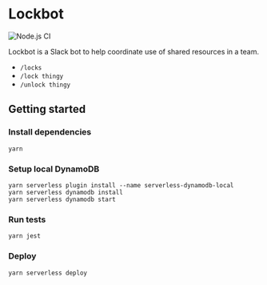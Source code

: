 # Lockbot

![Node.js CI](https://github.com/connorads/lockbot/workflows/Node.js%20CI/badge.svg)

Lockbot is a Slack bot to help coordinate use of shared resources in a team.

- `/locks`
- `/lock thingy`
- `/unlock thingy`

## Getting started

### Install dependencies

`yarn`

### Setup local DynamoDB

```shell
yarn serverless plugin install --name serverless-dynamodb-local
yarn serverless dynamodb install
yarn serverless dynamodb start
```

### Run tests

`yarn jest`

### Deploy

`yarn serverless deploy`
